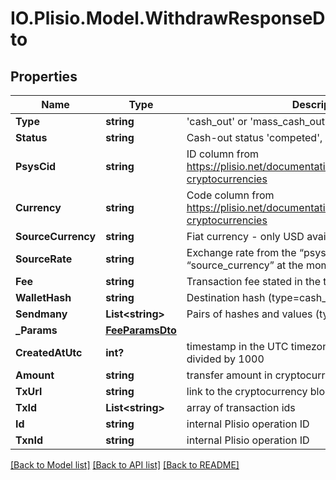 # IO.Plisio.Model.WithdrawResponseDto
## Properties

Name | Type | Description | Notes
------------ | ------------- | ------------- | -------------
**Type** | **string** | &#x27;cash_out&#x27; or &#x27;mass_cash_out&#x27; depending on the request | [optional] 
**Status** | **string** | Cash-out status &#x27;competed&#x27;, &#x27;error&#x27; | [optional] 
**PsysCid** | **string** | ID column from https://plisio.net/documentation/appendices/supported-cryptocurrencies | [optional] 
**Currency** | **string** | Code column from https://plisio.net/documentation/appendices/supported-cryptocurrencies | [optional] 
**SourceCurrency** | **string** | Fiat currency - only USD available for the moment | [optional] 
**SourceRate** | **string** | Exchange rate from the “psys_cid” to the “source_currency” at the moment of transfer | [optional] 
**Fee** | **string** | Transaction fee stated in the transfer | [optional] 
**WalletHash** | **string** | Destination hash (type&#x3D;cash_out) | [optional] 
**Sendmany** | **List&lt;string&gt;** | Pairs of hashes and values (type&#x3D;mass_cash_out) | [optional] 
**_Params** | [**FeeParamsDto**](FeeParamsDto.md) |  | [optional] 
**CreatedAtUtc** | **int?** | timestamp in the UTC timezone; it may need to be divided by 1000 | [optional] 
**Amount** | **string** | transfer amount in cryptocurrency | [optional] 
**TxUrl** | **string** | link to the cryptocurrency block explorer | [optional] 
**TxId** | **List&lt;string&gt;** | array of transaction ids | [optional] 
**Id** | **string** | internal Plisio operation ID | [optional] 
**TxnId** | **string** | internal Plisio operation ID | [optional] 

[[Back to Model list]](../README.md#documentation-for-models) [[Back to API list]](../README.md#documentation-for-api-endpoints) [[Back to README]](../README.md)

